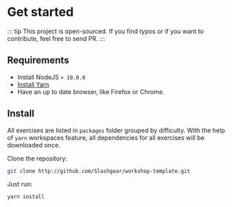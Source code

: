 # Get started

::: tip
This project is open-sourced. If you find typos or if you want to contribute, feel free to send PR.
:::

## Requirements

- Install NodeJS `> 10.0.0`
- [Install Yarn](https://yarnpkg.com/en/docs/install)
- Have an up to date browser, like Firefox or Chrome.

## Install

All exercises are listed in `packages` folder grouped by difficulty.
With the help of `yarn` workspaces feature, all dependencies for all exercises will be downloaded once.

Clone the repository:

```bash
git clone http://github.com/Slashgear/workshop-template.git
```

Just run:

```bash
yarn install
```
